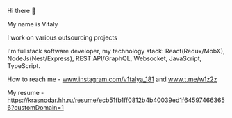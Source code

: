 Hi there 👋

My name is Vitaly

I work on various outsourcing projects

I'm fullstack software developer, my technology stack: React(Redux/MobX), NodeJs(Nest/Express), REST API/GraphQL, Websocket, JavaScript, TypeScript.

How to reach me - www.instagram.com/v1talya_181 and www.t.me/w1z2z

My resume - https://krasnodar.hh.ru/resume/ecb51fb1ff0812b4b40039ed1f645974663656?customDomain=1
<!---
w1z2z/w1z2z is a ✨ special ✨ repository because its `README.md` (this file) appears on your GitHub profile.
You can click the Preview link to take a look at your changes.
--->
